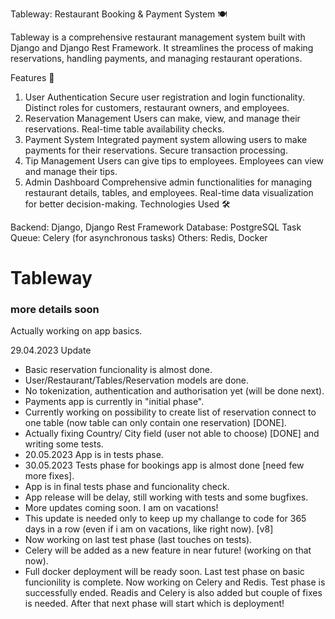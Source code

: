 Tableway: Restaurant Booking & Payment System 🍽️

Tableway is a comprehensive restaurant management system built with Django and Django Rest Framework. It streamlines the process of making reservations, handling payments, and managing restaurant operations.

Features 🌟

1. User Authentication
Secure user registration and login functionality.
Distinct roles for customers, restaurant owners, and employees.
2. Reservation Management
Users can make, view, and manage their reservations.
Real-time table availability checks.
3. Payment System
Integrated payment system allowing users to make payments for their reservations.
Secure transaction processing.
4. Tip Management
Users can give tips to employees.
Employees can view and manage their tips.
5. Admin Dashboard
Comprehensive admin functionalities for managing restaurant details, tables, and employees.
Real-time data visualization for better decision-making.
Technologies Used 🛠️

Backend: Django, Django Rest Framework
Database: PostgreSQL
Task Queue: Celery (for asynchronous tasks)
Others: Redis, Docker


# Tableway
### more details soon ###
Actually working on app basics. 

29.04.2023 Update
- Basic reservation funcionality is almost done. 
- User/Restaurant/Tables/Reservation models are done. 
- No tokenization, authentication and authorisation yet (will be done next).
- Payments app is currently in "initial phase". 
- Currently working on possibility to create list of reservation connect to one table (now table can only contain one reservation) [DONE]. 
- Actually fixing Country/ City field (user not able to choose) [DONE] and writing some tests. 
- 20.05.2023 App is in tests phase.
- 30.05.2023 Tests phase for bookings app is almost done [need few more fixes].
- App is in final tests phase and funcionality check.
- App release will be delay, still working with tests and some bugfixes. 
- More updates coming soon. I am on vacations!
- This update is needed only to keep up my challange to code for 365 days in a row (even if i am on vacations, like right now). [v8]
- Now working on last test phase (last touches on tests).
- Celery will be added as a new feature in near future! (working on that now).
- Full docker deployment will be ready soon. 
Last test phase on basic funcionility is complete. Now working on Celery and Redis.
Test phase is successfully ended.
Readis and Celery is also added but couple of fixes is needed. After that next phase will start which is deployment!
